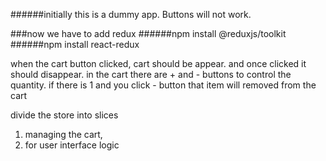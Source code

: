 ######initially this is a dummy app. Buttons will not work.

###now we have to add redux
######npm install @reduxjs/toolkit
######npm install react-redux

when the cart button clicked, cart should be appear. and once clicked it should disappear.
in the cart there are + and - buttons to control the quantity.
if there is 1 and you click - button that item will removed from the cart

divide the store into slices
1. managing the cart,
2. for user interface logic
